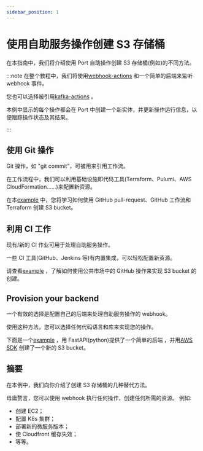 ```yaml
---
sidebar_position: 1
---
```


# 使用自助服务操作创建 S3 存储桶

在本指南中，我们将介绍使用 Port 自助操作创建 S3 存储桶(例如)的不同方法。

:::note 在整个教程中，我们将使用[webhook-actions](../webhook.md) 和一个简单的后端来监听 webhook 事件。

您也可以选择被引用[kafka-actions](/create-self-service-experiences/setup-backend/webhook/kafka/kafka.md) 。

本例中显示的每个操作都会在 Port 中创建一个新实体，并更新操作运行信息，以便跟踪操作状态及其结果。

:::

## 使用 Git 操作

Git 操作，如 "git commit"，可被用来引用工作流。

在工作流程中，我们可以利用基础设施即代码工具(Terraform、Pulumi、AWS CloudFormation......)来配置新资源。

在本[example](https://github.com/port-labs/port-action-runner-examples/tree/main/python/s3_bucket_creation/terraform_github_workflow/webhook) 中，您将学习如何使用 GitHub pull-request、GitHub 工作流和 Terraform 创建 S3 bucket。

## 利用 CI 工作

现有/新的 CI 作业可用于处理自助服务操作。

一些 CI 工具(GitHub、Jenkins 等)有内置集成，可以轻松配置新资源。

请查看[example](https://github.com/port-labs/port-action-runner-examples/tree/main/python/s3_bucket_creation/github_action/webhook) ，了解如何使用公共市场中的 GitHub 操作来实现 S3 bucket 的创建。

## Provision your backend

一个有效的选择是配置自己的后端来处理自助服务操作的 webhook。

使用这种方法，您可以选择任何代码语言和库来实现您的操作。

下面是一个[example](https://github.com/port-labs/port-action-runner-examples/tree/main/python/s3_bucket_creation/aws_sdk/webhook) ，用 FastAPI(python)提供了一个简单的后端 ，并用[AWS SDK](https://aws.amazon.com/sdk-for-python/) 创建了一个新的 S3 bucket。

## 摘要

在本例中，我们向你介绍了创建 S3 存储桶的几种替代方法。

毋庸赘言，您可以使用 webhook 执行任何操作，创建任何所需的资源。 例如: 

* 创建 EC2；
* 配置 K8s 集群；
* 部署新的微服务版本；
* 使 Cloudfront 缓存失效；
* 等等。
